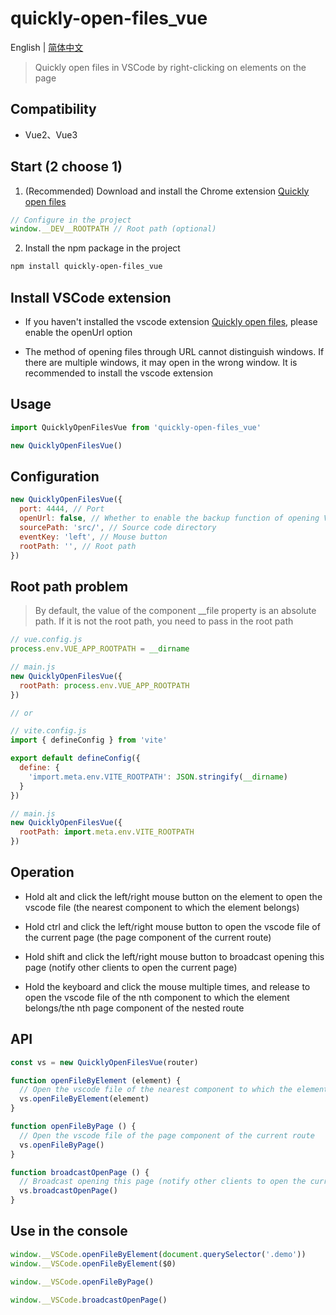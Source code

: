 # quickly-open-files_vue

English | [简体中文](./README.zh-CN.md)

> Quickly open files in VSCode by right-clicking on elements on the page

## Compatibility

- Vue2、Vue3

## Start (2 choose 1)

1. (Recommended) Download and install the Chrome extension [Quickly open files](https://github.com/jian-qin/quickly-open-files_vue/releases)

```javascript
// Configure in the project
window.__DEV__ROOTPATH // Root path (optional)
```

2. Install the npm package in the project

```bash
npm install quickly-open-files_vue
```

## Install VSCode extension

- If you haven't installed the vscode extension [Quickly open files](https://marketplace.visualstudio.com/items?itemName=jian-qin.quickly-open-files), please enable the openUrl option

- The method of opening files through URL cannot distinguish windows. If there are multiple windows, it may open in the wrong window. It is recommended to install the vscode extension

## Usage

```javascript
import QuicklyOpenFilesVue from 'quickly-open-files_vue'

new QuicklyOpenFilesVue()
```

## Configuration

```javascript
new QuicklyOpenFilesVue({
  port: 4444, // Port
  openUrl: false, // Whether to enable the backup function of opening VSCode with URL
  sourcePath: 'src/', // Source code directory
  eventKey: 'left', // Mouse button
  rootPath: '', // Root path
})
```

## Root path problem

> By default, the value of the component __file property is an absolute path. If it is not the root path, you need to pass in the root path

```javascript
// vue.config.js
process.env.VUE_APP_ROOTPATH = __dirname

// main.js
new QuicklyOpenFilesVue({
  rootPath: process.env.VUE_APP_ROOTPATH
})

// or

// vite.config.js
import { defineConfig } from 'vite'

export default defineConfig({
  define: {
    'import.meta.env.VITE_ROOTPATH': JSON.stringify(__dirname)
  }
})

// main.js
new QuicklyOpenFilesVue({
  rootPath: import.meta.env.VITE_ROOTPATH
})
```

## Operation

- Hold alt and click the left/right mouse button on the element to open the vscode file (the nearest component to which the element belongs)

- Hold ctrl and click the left/right mouse button to open the vscode file of the current page (the page component of the current route)

- Hold shift and click the left/right mouse button to broadcast opening this page (notify other clients to open the current page)

- Hold the keyboard and click the mouse multiple times, and release to open the vscode file of the nth component to which the element belongs/the nth page component of the nested route

## API

```javascript
const vs = new QuicklyOpenFilesVue(router)

function openFileByElement (element) {
  // Open the vscode file of the nearest component to which the element belongs
  vs.openFileByElement(element)
}

function openFileByPage () {
  // Open the vscode file of the page component of the current route
  vs.openFileByPage()
}

function broadcastOpenPage () {
  // Broadcast opening this page (notify other clients to open the current page)
  vs.broadcastOpenPage()
}
```

## Use in the console

```javascript
window.__VSCode.openFileByElement(document.querySelector('.demo'))
window.__VSCode.openFileByElement($0)

window.__VSCode.openFileByPage()

window.__VSCode.broadcastOpenPage()
```
